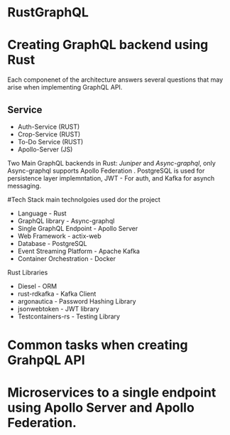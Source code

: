# RustGraphQL 

# Creating GraphQL backend using Rust
Each componenet  of the architecture answers several questions that may arise when implementing GraphQL API. 

## Service

 * Auth-Service   (RUST)
 * Crop-Service   (RUST)
 * To-Do Service  (RUST)
 * Apollo-Server (JS)

 Two Main GraphQL backends in Rust: *Juniper* and *Async-graphql*, only Async-graphql supports Apollo Federation
 . PostgreSQL is used for persistence layer implemntation, JWT - For auth, and Kafka for asynch messaging.


#Tech Stack
main technolgoies used dor the project
 * Language                 - Rust
 * GraphQL library          - Async-graphql
 * Single GraphQL Endpoint  - Apollo Server
 * Web Framework            - actix-web
 * Database                 - PostgreSQL
 * Event Streaming Platform - Apache Kafka
 * Container Orchestration  - Docker

Rust Libraries
 * Diesel             - ORM
 * rust-rdkafka       - Kafka Client
 * argonautica        - Password Hashing Library
 * jsonwebtoken       - JWT library
 * Testcontainers-rs  - Testing Library

# Common tasks when creating GrahpQL API

# Microservices to a single endpoint using Apollo Server and Apollo Federation. 
